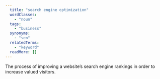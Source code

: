 ```yaml
---
  title: "search engine optimization"
  wordClasses:
    - "noun"
  tags:
    - "business"
  synonyms:
    - "seo"
  relatedTerms:
    - "keyword"
  readMore: []
---
```

The process of improving a website’s search engine rankings in order to increase valued visitors.
